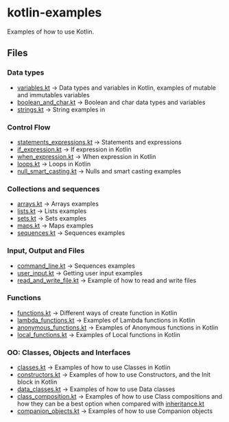 # kotlin-examples

Examples of how to use Kotlin.

## Files

### Data types

- [variables.kt](src/main/kotlin/examples/data_types/variables.kt) -> Data types and variables in Kotlin, examples of mutable and 
  immutables variables
- [boolean_and_char.kt](src/main/kotlin/examples/data_types/boolean_and_char.kt) -> Boolean and char data types and variables
- [strings.kt](src/main/kotlin/examples/data_types/strings.kt) -> String examples in
  
### Control Flow

- [statements_expressions.kt](src/main/kotlin/examples/control_flow/statements_expressions.kt) -> Statements and expressions
- [if_expression.kt](src/main/kotlin/examples/control_flow/if_expression.kt) -> If expression in Kotlin
- [when_expression.kt](src/main/kotlin/examples/control_flow/when_expression.kt) -> When expression in Kotlin
- [loops.kt](src/main/kotlin/examples/control_flow/loops.kt) -> Loops in Kotlin
- [null_smart_casting.kt](src/main/kotlin/examples/control_flow/null_smart_casting.kt) -> Nulls and smart casting examples

### Collections and sequences

- [arrays.kt](src/main/kotlin/examples/collections_sequences/arrays.kt) -> Arrays examples
- [lists.kt](src/main/kotlin/examples/collections_sequences/lists.kt) -> Lists examples
- [sets.kt](src/main/kotlin/examples/collections_sequences/sets.kt) -> Sets examples
- [maps.kt](src/main/kotlin/examples/collections_sequences/maps.kt) -> Maps examples
- [sequences.kt](src/main/kotlin/examples/collections_sequences/sequences.kt) -> Sequences examples

### Input, Output and Files

- [command_line.kt](src/main/kotlin/examples/io_files/command_line.kt) -> Sequences examples
- [user_input.kt](src/main/kotlin/examples/io_files/user_input.kt) -> Getting user input examples
- [read_and_write_file.kt](src/main/kotlin/examples/io_files/read_and_write_file.kt) -> Example of how to read and write 
  files

### Functions

- [functions.kt](src/main/kotlin/examples/functions/functions.kt) -> Different ways of create function in Kotlin
- [lambda_functions.kt](src/main/kotlin/examples/functions/lambda_functions.kt) -> Examples of Lambda functions in Kotlin
- [anonymous_functions.kt](src/main/kotlin/examples/functions/anonymous_functions.kt) -> Examples of Anonymous functions 
  in Kotlin
- [local_functions.kt](src/main/kotlin/examples/functions/local_functions.kt) -> Examples of Local functions in Kotlin

### OO: Classes, Objects and Interfaces
- [classes.kt](src/main/kotlin/examples/oo/classes.kt) -> Examples of how to use Classes in Kotlin 
- [constructors.kt](src/main/kotlin/examples/oo/constructors.kt) -> Examples of how to use Constructors, and the Init 
  block in Kotlin
- [data_classes.kt](src/main/kotlin/examples/oo/data_classes.kt) -> Examples of how to use Data classes
- [class_composition.kt](src/main/kotlin/examples/oo/class_composition.kt) -> Examples of how to use Class compositions 
and how they can be a best option when compared with [inheritance.kt](src/main/kotlin/examples/oo/class_composition.kt)
- [companion_objects.kt](src/main/kotlin/examples/oo/companion_objects.kt) -> Examples of how to use Companion objects